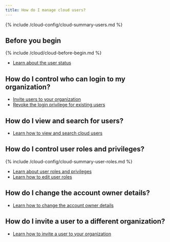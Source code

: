 ```yaml
---
title: How do I manage cloud users?
---
```


{% include /cloud-config/cloud-summary-users.md %}

## Before you begin

{% include /cloud/cloud-before-begin.md %}
* [Learn about the user status](/cloud/cloud-configuration/cloud-ref-user-status)

## How do I control who can login to my organization?

* [Invite users to your organization](/cloud/cloud-configuration/cloud-user-invite)
* [Revoke the login privilege for existing users](/cloud/cloud-configuration/cloud-user-deactivate)

## How do I view and search for users?

* [Learn how to view and search cloud users](/cloud/cloud-configuration/cloud-users-view-search)

## How do I control user roles and privileges?

{% include /cloud-config/cloud-summary-user-roles.md %}

* [Learn about user roles and privileges](/cloud/cloud-configuration/cloud-ref-user-roles)
* [Learn how to edit user roles](/cloud/cloud-configuration/cloud-user-edit-role)

## How do I change the account owner details?

* [Learn how to change the account owner details](/cloud/cloud-configuration/cloud-user-edit-details)

## How do I invite a user to a different organization?

* [Learn how to invite a user to your organization](/cloud/cloud-configuration/cloud-user-invite)
